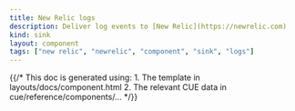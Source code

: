 ```yaml
---
title: New Relic logs
description: Deliver log events to [New Relic](https://newrelic.com)
kind: sink
layout: component
tags: ["new relic", "newrelic", "component", "sink", "logs"]
---
```


{{/* This doc is generated using:
     1. The template in layouts/docs/component.html
     2. The relevant CUE data in cue/reference/components/... */}}
